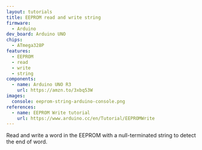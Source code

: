 ```yaml
---
layout: tutorials
title: EEPROM read and write string
firmware:
  - Arduino
dev_board: Arduino UNO
chips:
  - ATmega328P
features:
  - EEPROM
  - read
  - write
  - string
components:
  - name: Arduino UNO R3
    url: https://amzn.to/3xbq53W
images:
  console: eeprom-string-arduino-console.png
references:
  - name: EEPROM Write tutorial
    url: https://www.arduino.cc/en/Tutorial/EEPROMWrite
---
```


Read and write a word in the EEPROM with a null-terminated string to detect the end of word.
